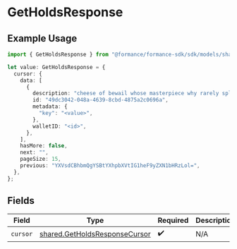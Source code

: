 # GetHoldsResponse

## Example Usage

```typescript
import { GetHoldsResponse } from "@formance/formance-sdk/sdk/models/shared";

let value: GetHoldsResponse = {
  cursor: {
    data: [
      {
        description: "cheese of bewail whose masterpiece why rarely splurge",
        id: "49dc3042-048a-4639-8cbd-4875a2c0696a",
        metadata: {
          "key": "<value>",
        },
        walletID: "<id>",
      },
    ],
    hasMore: false,
    next: "",
    pageSize: 15,
    previous: "YXVsdCBhbmQgYSBtYXhpbXVtIG1heF9yZXN1bHRzLol=",
  },
};
```

## Fields

| Field                                                                                 | Type                                                                                  | Required                                                                              | Description                                                                           |
| ------------------------------------------------------------------------------------- | ------------------------------------------------------------------------------------- | ------------------------------------------------------------------------------------- | ------------------------------------------------------------------------------------- |
| `cursor`                                                                              | [shared.GetHoldsResponseCursor](../../../sdk/models/shared/getholdsresponsecursor.md) | :heavy_check_mark:                                                                    | N/A                                                                                   |